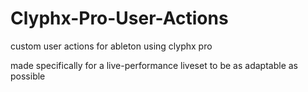 # Clyphx-Pro-User-Actions
custom user actions for ableton using clyphx pro

made specifically for a live-performance liveset to be as adaptable as possible
